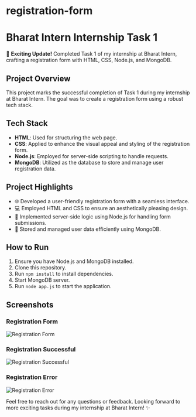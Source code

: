 # registration-form

# Bharat Intern Internship Task 1

🚀 **Exciting Update!** Completed Task 1 of my internship at Bharat Intern, crafting a registration form with HTML, CSS, Node.js, and MongoDB.

## Project Overview

This project marks the successful completion of Task 1 during my internship at Bharat Intern. The goal was to create a registration form using a robust tech stack.

## Tech Stack

- **HTML**: Used for structuring the web page.
- **CSS**: Applied to enhance the visual appeal and styling of the registration form.
- **Node.js**: Employed for server-side scripting to handle requests.
- **MongoDB**: Utilized as the database to store and manage user registration data.

## Project Highlights

- 🌐 Developed a user-friendly registration form with a seamless interface.
- 💻 Employed HTML and CSS to ensure an aesthetically pleasing design.
- 🚀 Implemented server-side logic using Node.js for handling form submissions.
- 📁 Stored and managed user data efficiently using MongoDB.

## How to Run

1. Ensure you have Node.js and MongoDB installed.
2. Clone this repository.
3. Run `npm install` to install dependencies.
4. Start MongoDB server.
5. Run `node app.js` to start the application.

## Screenshots

### Registration Form

![Registration Form](https://github.com/ErShubham4u/registration-form/assets/100616631/30035474-7044-42b7-a423-92db3ba4c218)

### Registration Successful

![Registration Successful](https://github.com/ErShubham4u/registration-form/assets/100616631/35659a43-adae-47b4-8e56-72cdf19bf633)

### Registration Error

![Registration Error](https://github.com/ErShubham4u/registration-form/assets/100616631/88477cde-7144-45db-9684-322c81e704af)

Feel free to reach out for any questions or feedback. Looking forward to more exciting tasks during my internship at Bharat Intern! ✨
